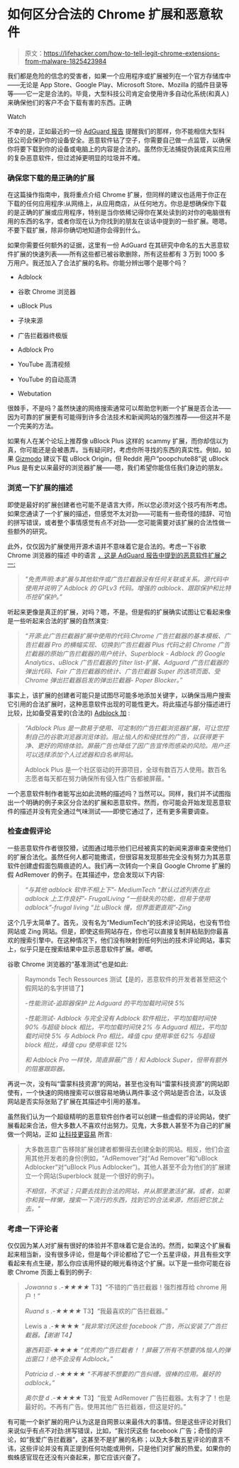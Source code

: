 # 如何区分合法的 Chrome 扩展和恶意软件

> 原文：<https://lifehacker.com/how-to-tell-legit-chrome-extensions-from-malware-1825423984>

我们都是危险的信念的受害者，如果一个应用程序或扩展被列在一个官方存储库中——无论是 App Store、Google Play、Microsoft Store、Mozilla 的插件目录等等——它一定是合法的。毕竟，大型科技公司肯定会使用许多自动化系统(和真人)来确保他们的客户不会下载有害的东西。正确

Watch

不幸的是，正如最近的一份 [AdGuard 报告](https://blog.adguard.com/en/over-20-000-000-of-chrome-users-are-victims-of-fake-ad-blockers/) 提醒我们的那样，你不能相信大型科技公司会保护你的设备安全。恶意软件钻了空子，你需要自己做一点监管，以确保你将要下载到你的设备或电脑上的内容是合法的。虽然你无法捕捉伪装成真实应用的复杂恶意软件，但过滤掉更明显的垃圾并不难。

### 确保您下载的是正确的扩展

在这篇操作指南中，我将重点介绍 Chrome 扩展，但同样的建议也适用于你正在下载的任何应用程序:从网络上，从应用商店，从任何地方。你总是想确保你下载的是正确的扩展或应用程序，特别是当你依稀记得你在某处读到的对你的电脑很有用的东西的名字，或者你现在认为你找到的朋友在谈话中提到的一些扩展。嗯嗯。不要下载扩展，除非你确切地知道你会得到什么。

如果你需要任何额外的证据，这里有一份 AdGuard 在其研究中命名的五大恶意软件扩展的快速列表——所有这些都已被谷歌删除，所有这些都有 3 万到 1000 多万用户。我还加入了合法扩展的名称。你能分辨出哪个是哪个吗？

*   Adblock
*   谷歌 Chrome 浏览器
*   uBlock Plus

*   子块来源
*   广告拦截器终极版
*   Adblock Pro

*   YouTube 高清视频

*   YouTube 的自动高清
*   Webutation

很棘手，不是吗？虽然快速的网络搜索通常可以帮助您判断一个扩展是否合法——因为可靠的扩展更有可能得到许多合法技术和新闻网站的强烈推荐——但这并不是一个完美的方法。

如果有人在某个论坛上推荐像 uBlock Plus 这样的 scammy 扩展，而你却信以为真，你可能还是会被愚弄。当有疑问时，考虑你所寻找的东西的真实性。例如，如果 [Gizmodo](https://fieldguide.gizmodo.com/8-extensions-that-should-make-your-browser-a-little-mor-1793325559#_ga=2.195784805.895389120.1524237280-542336946.1523479293) 建议下载 uBlock Origin，但 Reddit 用户“poopchute88”说 uBlock Plus 是有史以来最好的浏览器扩展——嗯，我们希望你能信任我们身边的朋友。

### 浏览一下扩展的描述

即使是最好的扩展创建者也可能不是语言大师，所以您必须对这个技巧有所考虑。如果您通读了一个扩展的描述，但感觉不太对劲——可能有一些奇怪的措辞、可怕的拼写错误，或者整个事情感觉有点不对劲——您可能需要对该扩展的合法性做一些额外的研究。

此外，仅仅因为扩展使用开源术语并不意味着它是合法的。考虑一下谷歌 Chrome 浏览器的描述 中的语言 [，这是 AdGuard 报告中提到的恶意软件扩展之一:](http://webcache.googleusercontent.com/search?q=cache:-nvOch70Z94J:https://chrome.google.com/webstore/detail/adremover-for-google-chro/mcefmojpghnaceadnghednjhbmphipkb%3Fhl%3Dfr&num=1&hl=en&gl=us&strip=1&vwsrc=0)

> *"免责声明:本扩展与其他软件或广告拦截器没有任何关联或关系。源代码中使用并说明了 Adblock 的 GPLv3 代码。增强的 adblock、跟踪保护和比特币挖矿保护。”*

听起来更像是真正的扩展，对吗？嗯，不是。但是假的扩展确实试图让它看起来像是一些听起来合法的扩展的自然演变:

> *“开源:此广告拦截器扩展中使用的代码:Chrome 广告拦截器的基本模板、广告拦截器 Pro 的横幅实现、切换到广告拦截器 Plus 代码之前 Chrome 广告拦截器的原始广告拦截器的用户统计、Superblock - Adblock 的 Google Analytics、uBlock 广告拦截器的 filter list-扩展、Adguard 广告拦截器的弹出代码、Fair 广告拦截器的统计、广告拦截器 Super 的选项页面、受 Chrome 弹出拦截器启发的弹出拦截器- Poper Blocker。”*

事实上，该扩展的创建者可能只是试图尽可能多地添加关键字，以确保当用户搜索它引用的合法扩展时，这种恶意软件出现的可能性更大。将此描述与部分描述进行比较，比如备受喜爱的(合法的) [Adblock 加](https://chrome.google.com/webstore/detail/adblock-plus/cfhdojbkjhnklbpkdaibdccddilifddb?hl=en-US) :

> *“Adblock Plus 是一款易于使用、可定制的广告拦截浏览器扩展，可让您控制自己的谷歌浏览器浏览体验。阻止恼人的和侵扰性的广告，以获得更干净、更好的网络体验。屏蔽广告也降低了因广告宣传而感染的风险。用户还可以选择添加个人过滤器和白名单网站。*
> 
> Adblock Plus 是一个社区驱动的开源项目，全球有数百万人使用。数百名志愿者每天都在努力确保所有侵入性广告都被屏蔽。"

一个恶意软件制作者能写出如此流畅的描述吗？当然可以。同样，我们并不试图指出一个明确的例子来区分合法的扩展和恶意软件。然而，你可能会开始发现恶意软件的描述并没有完全通过气味测试——即使它通过了，还有更多需要调查。

### 检查虚假评论

一些恶意软件作者很狡猾，试图通过暗示他们已经被真实的新闻来源审查来使他们的扩展合法化。虽然任何人都可能撒谎，但很容易发现那些完全没有努力为其恶意软件创建虚假面包屑痕迹的人。我们再一次转向一个来自 Google Chrome 扩展的假 AdRemover 的例子。在其描述中，您会发现以下内容:

> *“与其他 adblock 软件不相上下”- MediumTech*
> *“默认过滤列表在此 adblock 上工作良好”- FrugalLiving*
> *“一些缺失的功能，但易于使用 adblock”-frugal living*
> *“比 uBlock 慢，但界面更直观”-Zing*

这个几乎太简单了。首先，没有名为“MediumTech”的技术评论网站，也没有节俭网站或 Zing 网站。但是，即使这些网站存在，你也可以直接复制并粘贴到你最喜欢的搜索引擎中。在这种情况下，他们没有映射到任何列出的技术评论网站，事实上，似乎只是在搜索结果中显示恶意软件扩展。*嗯嗯*。

谷歌 Chrome 浏览器的“基准测试”也是如此:

> Raymonds Tech Ressources 测试【是的，恶意软件的开发者甚至把这个假网站的名字拼错了】
> 
> *-性能测试-追踪器保护*
> *比 Adguard 的平均加载时间快 5%*
> 
> *-性能测试- Adblock*
> *与完全没有 Adblock 软件相比，平均加载时间快 90%*
> *与超级 block 相比，平均加载时间快 2%*
> *与 Adguard 相比，平均加载时间快 5%
> *与 Adblock Pro 相比，峰值 cpu 使用率低 62%*
> *与超级 block 相比，峰值 cpu 使用率低 12%**
> 
> *和 Adblock Pro 一样快，简直屏蔽广告！和 Adblock Super，但带有额外的阻塞跟踪器。*

再说一次，没有叫“雷蒙科技资源”的网站，甚至也没有叫“雷蒙科技资源”的网站即使有，一个快速的网络搜索可以很容易地确认两件事:这个网站是否合法，以及该网站是否实际张贴了扩展在其描述中引用的基准。

虽然我们认为一个超级精明的恶意软件创作者可以创建一些虚假的评论网站，使扩展看起来合法，但大多数人不喜欢付出努力。见鬼，大多数人甚至不为自己的扩展做一个网站，正如 [让科技更容易](https://www.maketecheasier.com/beware-fake-ad-blocking-chrome-extensions/) 所言:

> 大多数恶意广告移除扩展创建者都懒得去创建全新的网站。相反，他们会盗用其他开发者的身份(例如，“AdRemover”对“Ad Remover”和“uBlock Adblocker”对“uBlock Plus Adblocker”)。其他人甚至不会为他们的扩展建立一个网站(Superblock 就是一个很好的例子)。
> 
> *不相信，不求证；只要去找到合法的网站，并从那里激活扩展。或者，如果你和我一样懒，搜索一下流行的东西，找到它的合法来源，然后把它放上去。"*

### 考虑一下评论者

仅仅因为某人对扩展有很好的体验并不意味着它是合法的。然而，如果这个扩展看起来相当新，没有很多评论，但是每个评论都给了它一个五星评级，并且有些文字看起来有点生硬，那么你应该用怀疑的眼光看待这个扩展。以下是一些你可能在谷歌 Chrome 页面上看到的例子:

> *Jowanna s .-★★★★*
> T3】“不错的广告拦截器！强烈推荐给 chrome 用户！”
> 
> *Ruand s .-★★★★*
> T3】“我最喜欢的广告拦截器。”
> 
> Lewis a .-★★★★
> *“我非常讨厌这些 facebook 广告，所以安装了广告拦截器。【谢谢 T4】*
> 
> *塞西莉亚-★★★★*
> *“优秀的广告拦截者！！屏蔽了所有不想要的&恼人的弹出窗口！绝不会没有 Adblock。”*
> 
> *Patricia d .-★★★★*
> *“不再被不想要的广告纠缠。很棒的应用。最好的 adblock。”*
> 
> *奥尔登 d .-★★★★*
> T3】“我爱 AdRemover 广告拦截器。太有才了！也是最好的。不再有广告。使用其他广告拦截器，但这是好的。”

有可能一个新扩展的用户认为这是自网景以来最伟大的事情。但是这些评论对我们来说似乎有点不对劲:拼写错误，比如，“我讨厌这些 facebook 广告；奇怪的评论，如“我爱广告拦截器”，这甚至不是扩展的名称；以及大多数五星评论的直言不讳，这些评论并没有真正提到任何功能或用例，只是他们对扩展的热爱。如果你的蜘蛛感官现在还没有兴奋起来，那它应该兴奋了。